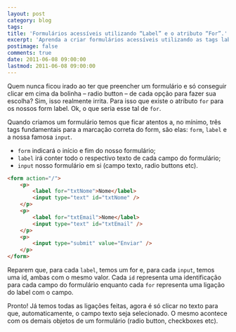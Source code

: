 ```yaml
---
layout: post
category: blog
tags: 
title: 'Formulários acessíveis utilizando “Label” e o atributo “For”.'
excerpt: 'Aprenda a criar formulários acessíveis utilizando as tags label e for.'
postimage: false
comments: true
date: 2011-06-08 09:00:00
lastmod: 2011-06-08 09:00:00
---
```


Quem nunca ficou irado ao ter que preencher um formulário e só conseguir clicar em cima da bolinha – radio button – de cada opção para fazer sua escolha? Sim, isso realmente irrita. Para isso que existe o atributo `for` para os nossos form label. Ok, o que seria esse tal de `for`.

Quando criamos um formulário temos que ficar atentos a, no mínimo, três tags fundamentais para a marcação correta do form, são elas: `form`, `label` e a nossa famosa `input`.

- `form` indicará o início e fim do nosso formulário;
- `label` irá conter todo o respectivo texto de cada campo do formulário;
- `input` nosso formulário em si (campo texto, radio buttons etc).

```html
<form action="/">
    <p>
        <label for="txtNome">Nome</label>
        <input type="text" id="txtNome" />
    </p>
    <p>
        <label for="txtEmail">Nome</label>
        <input type="text" id="txtEmail" />
    </p>
    <p>
        <input type="submit" value="Enviar" />
    </p>
</form>
```

Reparem que, para cada `label`, temos um for e, para cada `input`, temos uma id, ambas com o mesmo valor. Cada `id` representa uma identificação para cada campo do formulário enquanto cada `for` representa uma ligação do label com o campo.

Pronto! Já temos todas as ligações feitas, agora é só clicar no texto para que, automaticamente, o campo texto seja selecionado. O mesmo acontece com os demais objetos de um formulário (radio button, checkboxes etc).
